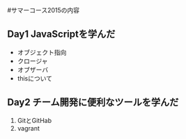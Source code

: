 #サマーコース2015の内容

## Day1 JavaScriptを学んだ
* オブジェクト指向
* クロージャ
* オブザーバ
* thisについて

## Day2 チーム開発に便利なツールを学んだ
1. GitとGitHab
2. vagrant